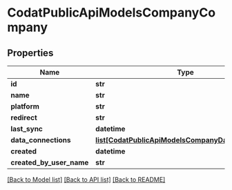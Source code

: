 # CodatPublicApiModelsCompanyCompany

## Properties
Name | Type | Description | Notes
------------ | ------------- | ------------- | -------------
**id** | **str** |  | 
**name** | **str** |  | 
**platform** | **str** |  | 
**redirect** | **str** |  | 
**last_sync** | **datetime** |  | [optional] 
**data_connections** | [**list[CodatPublicApiModelsCompanyDataConnection]**](CodatPublicApiModelsCompanyDataConnection.md) |  | 
**created** | **datetime** |  | [optional] 
**created_by_user_name** | **str** |  | [optional] 

[[Back to Model list]](../README.md#documentation-for-models) [[Back to API list]](../README.md#documentation-for-api-endpoints) [[Back to README]](../README.md)

